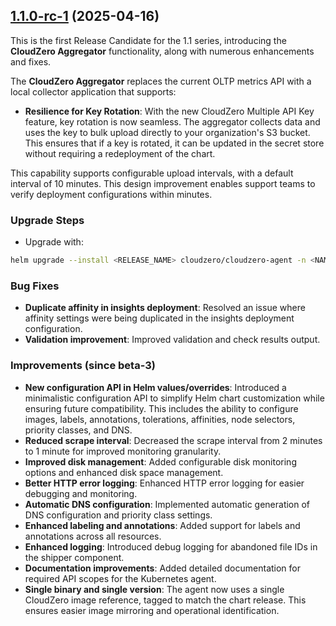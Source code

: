 ## [1.1.0-rc-1](https://github.com/Cloudzero/cloudzero-agent/compare/v1.1.0-beta-3...v1.1.0-rc-1) (2025-04-16)

This is the first Release Candidate for the 1.1 series, introducing the **CloudZero Aggregator** functionality, along with numerous enhancements and fixes.

The **CloudZero Aggregator** replaces the current OLTP metrics API with a local collector application that supports:

- **Resilience for Key Rotation**: With the new CloudZero Multiple API Key feature, key rotation is now seamless. The aggregator collects data and uses the key to bulk upload directly to your organization's S3 bucket. This ensures that if a key is rotated, it can be updated in the secret store without requiring a redeployment of the chart.

This capability supports configurable upload intervals, with a default interval of 10 minutes. This design improvement enables support teams to verify deployment configurations within minutes.

### Upgrade Steps

- Upgrade with:

```sh
helm upgrade --install <RELEASE_NAME> cloudzero/cloudzero-agent -n <NAMESPACE> --create-namespace -f configuration.example.yaml --version 1.1.0-rc-1
```

### Bug Fixes

- **Duplicate affinity in insights deployment**: Resolved an issue where affinity settings were being duplicated in the insights deployment configuration.
- **Validation improvement**: Improved validation and check results output.

### Improvements (since beta-3)

- **New configuration API in Helm values/overrides**: Introduced a minimalistic configuration API to simplify Helm chart customization while ensuring future compatibility. This includes the ability to configure images, labels, annotations, tolerations, affinities, node selectors, priority classes, and DNS.
- **Reduced scrape interval**: Decreased the scrape interval from 2 minutes to 1 minute for improved monitoring granularity.
- **Improved disk management**: Added configurable disk monitoring options and enhanced disk space management.
- **Better HTTP error logging**: Enhanced HTTP error logging for easier debugging and monitoring.
- **Automatic DNS configuration**: Implemented automatic generation of DNS configuration and priority class settings.
- **Enhanced labeling and annotations**: Added support for labels and annotations across all resources.
- **Enhanced logging**: Introduced debug logging for abandoned file IDs in the shipper component.
- **Documentation improvements**: Added detailed documentation for required API scopes for the Kubernetes agent.
- **Single binary and single version**: The agent now uses a single CloudZero image reference, tagged to match the chart release. This ensures easier image mirroring and operational identification.
